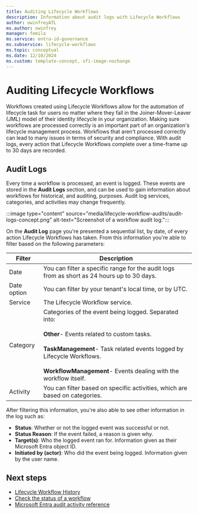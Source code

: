 ```yaml
---
title: Auditing Lifecycle Workflows
description: Information about audit logs with Lifecycle Workflows
author: owinfreyATL
ms.author: owinfrey
manager: femila
ms.service: entra-id-governance
ms.subservice: lifecycle-workflows
ms.topic: conceptual
ms.date: 12/10/2024
ms.custom: template-concept, sfi-image-nochange
---
```


# Auditing Lifecycle Workflows

Workflows created using Lifecycle Workflows allow for the automation of lifecycle task for users no matter where they fall in the Joiner-Mover-Leaver (JML) model of their identity lifecycle in your organization. Making sure workflows are processed correctly is an important part of an organization's lifecycle management process. Workflows that aren't processed correctly can lead to many issues in terms of security and compliance. With audit logs, every action that Lifecycle Workflows complete over a time-frame up to 30 days are recorded.

## Audit Logs

Every time a workflow is processed, an event is logged. These events are stored in the **Audit Logs** section, and can be used to gain information about workflows for historical, and auditing, purposes. Audit log services, categories, and activities may change frequently.

:::image type="content" source="media/lifecycle-workflow-audits/audit-logs-concept.png" alt-text="Screenshot of a workflow audit log.":::

On the **Audit Log** page you're presented a sequential list, by date, of every action Lifecycle Workflows has taken. From this information you're able to filter based on the following parameters:

|Filter  |Description  |
|---------|---------|
|Date     | You can filter a specific range for the audit logs from as short as 24 hours up to 30 days.        |
|Date option     | You can filter by your tenant's local time, or by UTC.        |
|Service     | The Lifecycle Workflow service.        |
|Category     | Categories of the event being logged. Separated into: <br><br>  **Other**- Events related to custom tasks.<br><br>  **TaskManagement**- Task related events logged by Lifecycle Workflows. <br><br> **WorkflowManagement**- Events dealing with the workflow itself.       |
|Activity     |  You can filter based on specific activities, which are based on categories.       |

After filtering this information, you're also able to see other information in the log such as:

- **Status**: Whether or not the logged event was successful or not.
- **Status Reason**: If the event failed, a reason is given why.
- **Target(s)**: Who the logged event ran for. Information given as their Microsoft Entra object ID.
- **Initiated by (actor)**: Who did the event being logged. Information given by the user name. 

## Next steps

- [Lifecycle Workflow History](lifecycle-workflow-history.md)
- [Check the status of a workflow](check-status-workflow.md)
- [Microsoft Entra audit activity reference](../identity/monitoring-health/reference-audit-activities.md)
